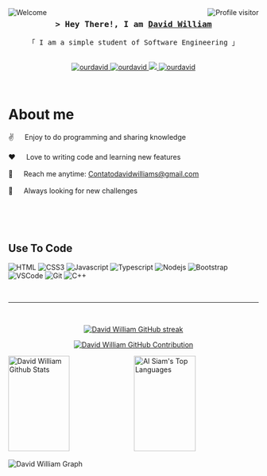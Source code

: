 <a href="https://komarev.com/ghpvc/?username=ourdavid">
  <img align="right" src="https://komarev.com/ghpvc/?username=ourdavid&label=Visitors&color=8A2BE2&style=flat" alt="Profile visitor" />
</a>
<a href="https://komarev.com/ghpvc/?username=ourdavid">
  <img align="left" src="https://img.shields.io/badge/Welcome-8A2BE2" alt="Welcome" />
</a>

<!-- Intro  -->
<h3 align="center">
        <samp>&gt; Hey There!, I am
                <b ><a target="_blank" href="http://devdavid.com.br/">David William</a></b>
        </samp>
</h3>


<p align="center"> 
  <samp>
    「 I am a simple student of Software Engineering 」
    <br>
    <br>
  </samp>
</p>

<p align="center">
 <a href="http://devdavid.com.br/" target="blank">
  <img src="https://img.shields.io/badge/Website-DC143C?style=for-the-badge&logo=medium&logoColor=white" alt="ourdavid" />
 </a>
 <a href="https://linkedin.com/in/ourdavid" target="_blank">
  <img src="https://img.shields.io/badge/LinkedIn-0077B5?style=for-the-badge&logo=linkedin&logoColor=white" alt="ourdavid"/>
 </a>
 <a href="https://twitter.com/4giota" target="_blank">
  <img src="https://img.shields.io/badge/Twitter-1DA1F2?style=for-the-badge&logo=twitter&logoColor=white" />
 </a>
 <a href="https://instagram.com/ourdavid" target="_blank">
  <img src="https://img.shields.io/badge/Instagram-fe4164?style=for-the-badge&logo=instagram&logoColor=white" alt="ourdavid" />
 </a> 
  </a> 
</p>
<br />

<!-- About Section -->
 # About me
 
<p>

 ✌️ &emsp; Enjoy to do programming and sharing knowledge <br/><br/>
 ❤️ &emsp; Love to writing code and learning new features<br/><br/>
 📧 &emsp; Reach me anytime: Contatodavidwilliams@gmail.com<br/><br/>
 🤯 &emsp; Always looking for new challenges

</p>

<br/>
<br/>
<br/>

## Use To Code
![HTML](https://img.shields.io/badge/HTML5-E34F26?style=for-the-badge&logo=html5&logoColor=white)
![CSS3](https://img.shields.io/badge/CSS3-1572B6?style=for-the-badge&logo=css3&logoColor=white)
![Javascript](https://img.shields.io/badge/Javascript-F0DB4F?style=for-the-badge&labelColor=black&logo=javascript&logoColor=F0DB4F)
![Typescript](https://img.shields.io/badge/Typescript-007acc?style=for-the-badge&labelColor=black&logo=typescript&logoColor=007acc)
![Nodejs](https://img.shields.io/badge/Nodejs-3C873A?style=for-the-badge&labelColor=black&logo=node.js&logoColor=3C873A)
![Bootstrap](https://img.shields.io/badge/Bootstrap-563D7C?style=for-the-badge&logo=bootstrap&logoColor=white)
![VSCode](https://img.shields.io/badge/Visual_Studio-0078d7?style=for-the-badge&logo=visual%20studio&logoColor=white)
![Git](https://img.shields.io/badge/Git-F05032?style=for-the-badge&logo=git&logoColor=white)
![C++](https://img.shields.io/badge/C++-Solutions-blue.svg?style=flat&logo=cplusplus)
<!-- ![Redux](https://img.shields.io/badge/Redux-593D88?style=for-the-badge&logo=redux&logoColor=white) -->
<!-- ![React Query](https://img.shields.io/badge/-React_Query-FF4154?style=for-the-badge&logo=react%20query&logoColor=white) -->


<br/>
<hr/>
<br/>

<p align="center">
  <a href="https://github.com/ourdavid">
    <img src="https://github-readme-streak-stats.herokuapp.com/?user=ourdavid&theme=radical&border=7F3FBF&background=0D1117" alt="David William GitHub streak"/>
  </a>
</p>

<p align="center">
  <a href="https://github.com/ourdavid">
    <img src="https://github-profile-summary-cards.vercel.app/api/cards/profile-details?username=Ourdavid&theme=radical" alt="David William GitHub Contribution"/>
  </a>
</p>

<a> 
    <a href="https://github.com/ourdavid"><img alt="David William Github Stats" src="https://denvercoder1-github-readme-stats.vercel.app/api?username=ourdavid&show_icons=true&count_private=true&theme=react&border_color=7F3FBF&bg_color=0D1117&title_color=F85D7F&icon_color=F8D866" height="192px" width="49.5%"/></a>
  <a href="https://github.com/ourdavid"><img alt="Al Siam's Top Languages" src="https://denvercoder1-github-readme-stats.vercel.app/api/top-langs/?username=ourdavid&langs_count=8&layout=compact&theme=react&border_color=7F3FBF&bg_color=0D1117&title_color=F85D7F&icon_color=F8D866" height="192px" width="49.5%"/></a>
  <br/>
</a>


![David William Graph](https://github-readme-activity-graph.vercel.app/graph?username=ourdavid&custom_title=%20David%20William%20GitHub%20Activity%20Graph&bg_color=0D1117&color=7F3FBF&line=7F3FBF&point=7F3FBF&area_color=FFFFFF&title_color=FFFFFF&area=true)
